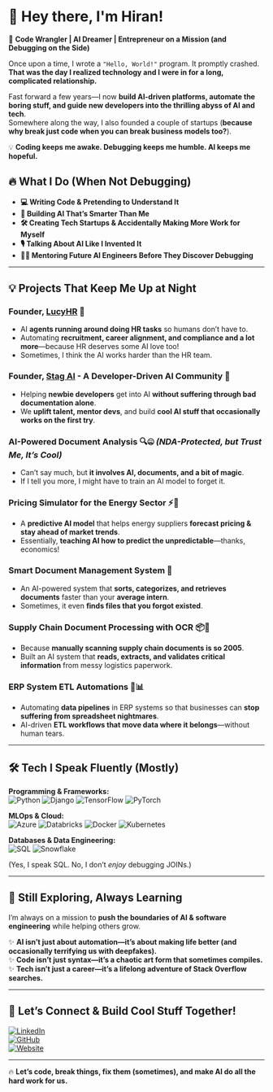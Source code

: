 # 👋 Hey there, I'm Hiran!  

🚀 **Code Wrangler | AI Dreamer | Entrepreneur on a Mission (and Debugging on the Side)**  

Once upon a time, I wrote a `"Hello, World!"` program. It promptly crashed.  
**That was the day I realized technology and I were in for a long, complicated relationship.**  

Fast forward a few years—I now **build AI-driven platforms, automate the boring stuff, and guide new developers into the thrilling abyss of AI and tech**.  
Somewhere along the way, I also founded a couple of startups (**because why break just code when you can break business models too?**).  

💡 **Coding keeps me awake. Debugging keeps me humble. AI keeps me hopeful.**  


## 🔥 **What I Do (When Not Debugging)**  
- **💻 Writing Code & Pretending to Understand It**  
- **🤖 Building AI That’s Smarter Than Me**  
- **🛠️ Creating Tech Startups & Accidentally Making More Work for Myself**  
- **🎙️ Talking About AI Like I Invented It**  
- **🧑‍🏫 Mentoring Future AI Engineers Before They Discover Debugging**  

---

## 💡 **Projects That Keep Me Up at Night**  
### **Founder, [LucyHR](https://lucyhr.ai)** 🤖  
- AI **agents running around doing HR tasks** so humans don’t have to.  
- Automating **recruitment, career alignment, and compliance and a lot more**—because HR deserves some AI love too!  
- Sometimes, I think the AI works harder than the HR team.  
### **Founder, [Stag AI](https://www.stag-ai.com/) - A Developer-Driven AI Community** 🚀  
- Helping **newbie developers** get into AI **without suffering through bad documentation alone**.  
- We **uplift talent, mentor devs**, and build **cool AI stuff that occasionally works on the first try**.  
### **AI-Powered Document Analysis** 🔍🤐 *(NDA-Protected, but Trust Me, It’s Cool)*  
- Can’t say much, but **it involves AI, documents, and a bit of magic**.  
- If I tell you more, I might have to train an AI model to forget it.  
### **Pricing Simulator for the Energy Sector** ⚡💸  
- A **predictive AI model** that helps energy suppliers **forecast pricing & stay ahead of market trends**.  
- Essentially, **teaching AI how to predict the unpredictable**—thanks, economics!  
### **Smart Document Management System** 📂  
- An AI-powered system that **sorts, categorizes, and retrieves documents** faster than your **average intern**.  
- Sometimes, it even **finds files that you forgot existed**.  
### **Supply Chain Document Processing with OCR** 📦📝  
- Because **manually scanning supply chain documents is so 2005**.  
- Built an AI system that **reads, extracts, and validates critical information** from messy logistics paperwork.  
### **ERP System ETL Automations** 🔄📊  
- Automating **data pipelines** in ERP systems so that businesses can **stop suffering from spreadsheet nightmares**.  
- AI-driven **ETL workflows that move data where it belongs**—without human tears.  
---

## 🛠 **Tech I Speak Fluently (Mostly)**  
**Programming & Frameworks:**  
![Python](https://img.shields.io/badge/Python-3776AB?style=flat&logo=python&logoColor=white)
![Django](https://img.shields.io/badge/Django-092E20?style=flat&logo=django&logoColor=white)
![TensorFlow](https://img.shields.io/badge/TensorFlow-FF6F00?style=flat&logo=tensorflow&logoColor=white)
![PyTorch](https://img.shields.io/badge/PyTorch-EE4C2C?style=flat&logo=pytorch&logoColor=white)

**MLOps & Cloud:**  
![Azure](https://img.shields.io/badge/Azure-0078D4?style=flat&logo=microsoftazure&logoColor=white)
![Databricks](https://img.shields.io/badge/Databricks-FF3621?style=flat&logo=databricks&logoColor=white)
![Docker](https://img.shields.io/badge/Docker-2496ED?style=flat&logo=docker&logoColor=white)
![Kubernetes](https://img.shields.io/badge/Kubernetes-326CE5?style=flat&logo=kubernetes&logoColor=white)

**Databases & Data Engineering:**  
![SQL](https://img.shields.io/badge/SQL-4479A1?style=flat&logo=postgresql&logoColor=white)
![Snowflake](https://img.shields.io/badge/Snowflake-29B5E8?style=flat&logo=snowflake&logoColor=white)

(Yes, I speak SQL. No, I don’t *enjoy* debugging JOINs.)  

---

## 🚀 **Still Exploring, Always Learning**  
I’m always on a mission to **push the boundaries of AI & software engineering** while helping others grow.  

✨ **AI isn’t just about automation—it’s about making life better (and occasionally terrifying us with deepfakes).**  
✨ **Code isn’t just syntax—it’s a chaotic art form that sometimes compiles.**  
✨ **Tech isn’t just a career—it’s a lifelong adventure of Stack Overflow searches.**  

---

## 🤝 **Let’s Connect & Build Cool Stuff Together!**  
[![LinkedIn](https://img.shields.io/badge/LinkedIn-HiranHarilal-blue?style=flat&logo=linkedin)](https://www.linkedin.com/in/hiranharilal)  
[![GitHub](https://img.shields.io/badge/GitHub-HiranHarilal-black?style=flat&logo=github)](https://github.com/hiranharilal)  
[![Website](https://img.shields.io/badge/Website-LucyHR-red?style=flat&logo=googlechrome)](https://lucyhr.ai)  

---

🔥 **Let’s code, break things, fix them (sometimes), and make AI do all the hard work for us.**  
